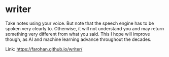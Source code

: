 # writer

Take notes using your voice. But note that the speech engine has to be spoken very clearly to.
Otherwise, it will not understand you and may return something very different from what you said.
This I hope will improve though, as AI and machine learning advance throughout the decades.

Link: https://farohan.github.io/writer/

